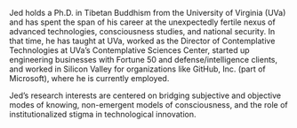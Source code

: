 Jed holds a Ph.D. in Tibetan Buddhism from the University of Virginia (UVa) and has spent the span of his career at the unexpectedly fertile nexus of advanced technologies, consciousness studies, and national security. In that time, he has taught at UVa, worked as the Director of Contemplative Technologies at UVa’s Contemplative Sciences Center, started up engineering businesses with Fortune 50 and defense/intelligence clients, and worked in Silicon Valley for organizations like GitHub, Inc. (part of Microsoft), where he is currently employed.

Jed’s research interests are centered on bridging subjective and objective modes of knowing, non-emergent models of consciousness, and the role of institutionalized stigma in technological innovation.